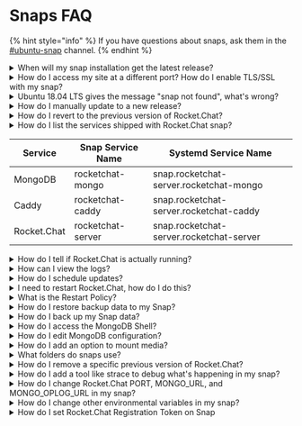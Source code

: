 # Snaps FAQ

{% hint style="info" %}
If you have questions about snaps, ask them in the [#ubuntu-snap](https://open.rocket.chat/channel/ubuntu-snap) channel.
{% endhint %}

<details>

<summary>When will my snap installation get the latest release?</summary>

Snaps are one of our biggest install base. They are also auto-updating. As a result, we like to spend more time testing before releasing. Updated Snaps are usually released around the 15th of the month - around two weeks after a new release. This gives us time to look for issues, so you don't have to. If you have special requirements and need to use the latest release immediately, please consider another installation method, e.g., docker.

</details>

<details>

<summary>How do I access my site at a different port? How do I enable TLS/SSL with my snap?</summary>

You can change the default port (3000) to something else by changing the port configuration option. For example, if you wanted to change the HTTP port to 8080 instead of 3000:

```
sudo snap set rocketchat-server port=8080
```

Ensure you restart the `rocketchat-service` service afterward for the change to take effect. **You only need to restart the Rocket.Chat application itself, not the database or Caddy**.

For enabling TLS/SSL, check out our guide for enabling caddy [here](broken-reference).

</details>

<details>

<summary>Ubuntu 18.04 LTS gives the message "snap not found", what's wrong?</summary>

Make sure you're using x64 or amd64 (or armhf) images, especially on VPS or VMs. x86 (32-bit) is not supported.

</details>

<details>

<summary>How do I manually update to a new release?</summary>

While updates happen automatically, usually within 6 hours from the time of release, you can update manually by issuing this command:

```
sudo snap refresh rocketchat-server
```

</details>

<details>

<summary>How do I revert to the previous version of Rocket.Chat?</summary>

```
sudo snap revert rocketchat-server
```

</details>

<details>

<summary>How do I list the services shipped with Rocket.Chat snap?</summary>

The Rocket.Chat snap provides three services. Outside of the snap context, globally, each service is named like `snap.<SnapName>.<SnapServiceName>`. Look at the table to have a better understanding.

You can check the list of services yourself with:

```
snap info rocketchat-server
```

Look for the `services` section.



</details>



| Service     | Snap Service Name | Systemd Service Name                     |
| ----------- | ----------------- | ---------------------------------------- |
| MongoDB     | rocketchat-mongo  | snap.rocketchat-server.rocketchat-mongo  |
| Caddy       | rocketchat-caddy  | snap.rocketchat-server.rocketchat-caddy  |
| Rocket.Chat | rocketchat-server | snap.rocketchat-server.rocketchat-server |

<details>

<summary>How do I tell if Rocket.Chat is actually running?</summary>

You can check whether either or all of them are running or not with the following command:

```bash
snap services rocketchat-server
```

Look into the third column (`Current`) that logs the current state of the services.

Another option is to use the `systemctl` command. To quickly check if a service is active or not, use the `is-active` subcommand or the more well-known `status` subcommand. See the table above to know the name of the service you want to inspect.

```
systemctl is-active snap.rocketchat-server.rocketchat-mongo
systemctl is-active snap.rocketchat-server.rocketchat-caddy
systemctl is-active snap.rocketchat-server.rocketchat-server
```

Or use the `status` subcommand:

```
systemctl status snap.rocketchat-server.rocketchat-mongo
systemctl status snap.rocketchat-server.rocketchat-caddy
systemctl status snap.rocketchat-server.rocketchat-server
```

</details>

<details>

<summary>How can I view the logs?</summary>

You can either use the `snap logs` command, or the systemd alternative, `journalctl`. Always refer to [this table](snap-faq.md#how-do-i-list-the-services-shipped-with-rocket.chat-snap) to know which service name to use where.

Using `snap logs`:

```
sudo snap logs -f rocketchat-server.rocketchat-server
sudo snap logs -f rocketchat-server.rocketchat-mongo
sudo snap logs -f rocketchat-server.rocketchat-caddy
```

To see the logs from Rocket.Chat using `journalctl`:

```
sudo journalctl -fu snap.rocketchat-server.rocketchat-server
```

To see the logs from Mongo or Caddy:

```
sudo journalctl -fu snap.rocketchat-server.rocketchat-mongo
sudo journalctl -fu snap.rocketchat-server.rocketchat-caddy
```

</details>

<details>

<summary>How do I schedule updates?</summary>

If you don't want snaps just updating when available, you can set when your snaps will update.

The following example asks the system only to update snaps between 4.00am and 7.00am, and 7.00pm and 10:10pm:

```
sudo snap set system refresh.timer=4:00-7:00,19:00-22:10
```

You can find more about your options in the [snapcraft documentation](https://snapcraft.io/docs/keeping-snaps-up-to-date#heading--controlling-updates).

</details>

<details>

<summary>I need to restart Rocket.Chat, how do I do this?</summary>

This follows the similar structure as many of the previous questions. You can use both the `snap` command or `systemctl` to restart RocketChat.

With `snap` you get the added benefit of restarting all of the services with a single command:

```
sudo snap restart rocketchat-server
```

You can also restart each service individually:

```
sudo snap restart rocketchat-server.rocketchat-server
sudo snap restart rocketchat-server.rocketchat-mongo
sudo snap restart rocketchat-server.rocketchat-caddy
```

To restart Rocket.Chat using `systemctl`:

```
sudo systemctl restart snap.rocketchat-server.rocketchat-server
```

Mongo and Caddy can similarly be restarted:

```
sudo systemctl restart snap.rocketchat-server.rocketchat-mongo 
sudo systemctl restart snap.rocketchat-server.rocketchat-caddThis follows the similar structure as many of the previous questions. You can use both the snap command or systemctl to restart RocketChat.
With snap you get the added benefit of restarting all of the services with a single command:
sudo snap restart rocketchat-server
You can also restart each service individually:
sudo snap restart rocketchat-server.rocketchat-server
sudo snap restart rocketchat-server.rocketchat-mongo
sudo snap restart rocketchat-server.rocketchat-caddy
To restart Rocket.Chat using systemctl:
sudo systemctl restart snap.rocketchat-server.rocketchat-server
Mongo and Caddy can similarly be restarted:
sudo systemctl restart snap.rocketchat-server.rocketchat-mongo 
sudo systemctl restart snap.rocketchat-server.rocketchat-cadd
```

</details>

<details>

<summary>What is the Restart Policy?</summary>

The snap's policy is to restart on failure.

</details>

<details>

<summary>How do I restore backup data to my Snap?</summary>

See [Broken link](broken-reference "mention").

</details>

<details>

<summary>How do I back up my Snap data?</summary>

See [Broken link](broken-reference "mention")

</details>

<details>

<summary>How do I access the MongoDB Shell?</summary>

You might want to access the mongo shell shipped with our Rocket.Chat snap. To do so, run:

```
rocketchat-server.mongo
```

</details>

<details>

<summary>How do I edit MongoDB configuration?</summary>

You can find the mongod configuration file in `/var/snap/rocketchat-server/current/mongod.conf`.

</details>

<details>

<summary>How do I add an option to mount media?</summary>

The interface providing the ability to access removable media is not automatically connected upon installation, so if you'd like to use external storage (or otherwise use a device in `/media` for data), you need to give the snap permission to access removable media by connecting that interface:

```
sudo snap connect rocketchat-server:removable-media
```

</details>

<details>

<summary>What folders do snaps use?</summary>

* Your actual snap files for each version of Rocket.Chat are copied to: `/var/lib/snapd/snaps` and they are mounted in read-only mode.

<!---->

* Your snap common directory is: `/var/snap/rocketchat-server/common/`; file uploads to disk and the database are stored here.

<!---->

* Your snap data directory is `/var/snap/rocketchat-server/<version>`; this is a versioned folder.

<!---->

* You can access the current snap data directory at `/var/snap/rocketchat-server/current`.

</details>

<details>

<summary>How do I remove a specific previous version of Rocket.Chat?</summary>

You can do this by issuing the following command, where `N` is the desired version:

```
snap remove --revision=N rocketchat-server
```

</details>

<details>

<summary>How do I add a tool like strace to debug what's happening in my snap?</summary>

```
snapcraft prime
snap try prime --devmode
cp /usr/bin/strace prime
snap run <snap.app> --shell
sudo ./strace
```

</details>

<details>

<summary>How do I change Rocket.Chat PORT, MONGO_URL, and MONGO_OPLOG_URL in my snap?</summary>



Starting from release 0.73, it is possible to configure these environmental variables through snap hooks like this:

```bash
sudo snap set rocketchat-server port=<another-port>
sudo snap set rocketchat-server mongo-url=mongodb://<your-url>:<your-port>/<your-db-name>
sudo snap set rocketchat-server mongo-oplog-url=mongodb://<your-url>:<your-port>/local
```

Remember to restart rocket.chat service after setting new values:

```bash
sudo systemctl restart snap.rocketchat-server.rocketchat-server.service
```

This is an example to run rocket.chat on port 4000 instead of 3000 and set database name to rocketchat instead of parties:

```bash
sudo snap set rocketchat-server port=4000
sudo snap set rocketchat-server mongo-url=mongodb://localhost:27017/rocketchat
sudo systemctl restart snap.rocketchat-server.rocketchat-server.service
```

</details>

<details>

<summary>How do I change other environmental variables in my snap?</summary>

Starting from release 0.73, it is possible to overwrite any Rocket.Chat environmental variables dropping files ending in `.env` in $SNAP\_COMMON directory (`/var/snap/rocketchat-server/common/`), for example, you can create a file to change SMTP settings:

```bash
cat /var/snap/rocketchat-server/common/overwrite-smtp.env
OVERWRITE_SETTING_SMTP_Host=my.smtp.server.com
```

Remember to restart rocket.chat service after creating .env files:

```bash
sudo systemctl restart snap.rocketchat-server.rocketchat-server.service
```

More than one .env file is allowed, and more than one environmental variable defined per file is allowed.

</details>

<details>

<summary>How do I set Rocket.Chat Registration Token on Snap</summary>

To set a registration token for your server, create any file ending in `.env` under `/var/snap/rocketchat-server/current/` with content:

```
REG_TOKEN=<your token>
```

Then restart your server

```
sudo systemctl restart snap.rocketchat-server.rocketchat-server
```

</details>
